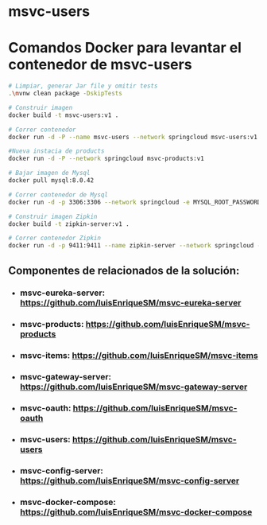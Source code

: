 # msvc-users


# Comandos Docker para levantar el contenedor de msvc-users


```bash
# Limpiar, generar Jar file y omitir tests
.\mvnw clean package -DskipTests

# Construir imagen
docker build -t msvc-users:v1 .

# Correr contenedor
docker run -d -P --name msvc-users --network springcloud msvc-users:v1

#Nueva instacia de products
docker run -d -P --network springcloud msvc-products:v1

# Bajar imagen de Mysql
docker pull mysql:8.0.42

# Correr contenedor de Mysql
docker run -d -p 3306:3306 --network springcloud -e MYSQL_ROOT_PASSWORD=sasa1234 -e MYSQL_DATABASE=db_springboot_cloud --name mysql8 mysql:8.0.42

# Construir imagen Zipkin
docker build -t zipkin-server:v1 .

# Correr contenedor Zipkin
docker run -d -p 9411:9411 --name zipkin-server --network springcloud -e STORAGE_TYPE=mysql -e MYSQL_USER=zipkin -e MYSQL_PASS=zipkin -e MYSQL_HOST=mysql8 zipkin-server:v1
```

## Componentes de relacionados de la solución:

- ### msvc-eureka-server: https://github.com/luisEnriqueSM/msvc-eureka-server
- ### msvc-products: https://github.com/luisEnriqueSM/msvc-products
- ### msvc-items: https://github.com/luisEnriqueSM/msvc-items
- ### msvc-gateway-server: https://github.com/luisEnriqueSM/msvc-gateway-server
- ### msvc-oauth: https://github.com/luisEnriqueSM/msvc-oauth
- ### msvc-users: https://github.com/luisEnriqueSM/msvc-users
- ### msvc-config-server: https://github.com/luisEnriqueSM/msvc-config-server
- ### msvc-docker-compose: https://github.com/luisEnriqueSM/msvc-docker-compose
